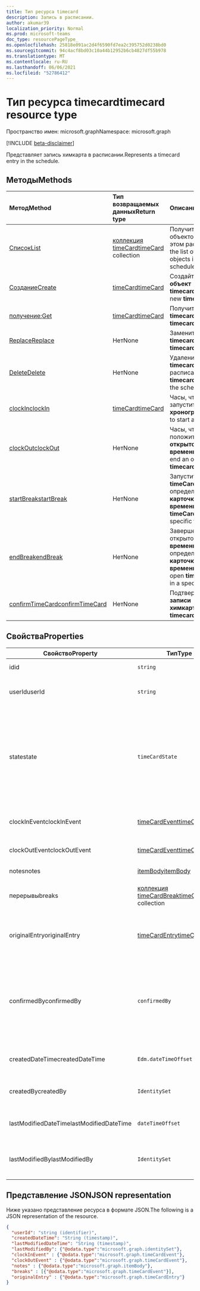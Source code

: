 ```yaml
---
title: Тип ресурса timecard
description: Запись в расписании.
author: akumar39
localization_priority: Normal
ms.prod: microsoft-teams
doc_type: resourcePageType_
ms.openlocfilehash: 25818e091ac2d4f6590fd7ea2c395752d0238bd0
ms.sourcegitcommit: 94c4acf8bd03c10a44b12952b6cb4827df55b978
ms.translationtype: MT
ms.contentlocale: ru-RU
ms.lasthandoff: 06/06/2021
ms.locfileid: "52786412"
---
```

# <a name="timecard-resource-type"></a><span data-ttu-id="668c5-103">Тип ресурса timecard</span><span class="sxs-lookup"><span data-stu-id="668c5-103">timecard resource type</span></span>

<span data-ttu-id="668c5-104">Пространство имен: microsoft.graph</span><span class="sxs-lookup"><span data-stu-id="668c5-104">Namespace: microsoft.graph</span></span>

[!INCLUDE [beta-disclaimer](../../includes/beta-disclaimer.md)]

<span data-ttu-id="668c5-105">Представляет запись химкарта в расписании.</span><span class="sxs-lookup"><span data-stu-id="668c5-105">Represents a timecard entry in the schedule.</span></span>

## <a name="methods"></a><span data-ttu-id="668c5-106">Методы</span><span class="sxs-lookup"><span data-stu-id="668c5-106">Methods</span></span>

| <span data-ttu-id="668c5-107">Метод</span><span class="sxs-lookup"><span data-stu-id="668c5-107">Method</span></span>       | <span data-ttu-id="668c5-108">Тип возвращаемых данных</span><span class="sxs-lookup"><span data-stu-id="668c5-108">Return type</span></span>  |<span data-ttu-id="668c5-109">Описание</span><span class="sxs-lookup"><span data-stu-id="668c5-109">Description</span></span>|
|:---------------|:--------|:----------|
|[<span data-ttu-id="668c5-110">Список</span><span class="sxs-lookup"><span data-stu-id="668c5-110">List</span></span>](../api/timecard-list.md) | <span data-ttu-id="668c5-111">[коллекция timeCard](timecard.md)</span><span class="sxs-lookup"><span data-stu-id="668c5-111">[timeCard](timecard.md) collection</span></span> | <span data-ttu-id="668c5-112">Получите список объектов **timecard** в этом расписании.</span><span class="sxs-lookup"><span data-stu-id="668c5-112">Get the list of **timecard** objects in this schedule.</span></span>|
|[<span data-ttu-id="668c5-113">Создание</span><span class="sxs-lookup"><span data-stu-id="668c5-113">Create</span></span>](../api/timecard-post.md) | [<span data-ttu-id="668c5-114">timeCard</span><span class="sxs-lookup"><span data-stu-id="668c5-114">timeCard</span></span>](timecard.md) | <span data-ttu-id="668c5-115">Создайте новый **объект timecard.**</span><span class="sxs-lookup"><span data-stu-id="668c5-115">Create a new **timecard** object.</span></span>|
|<span data-ttu-id="668c5-116">[получение](../api/timecard-get.md);</span><span class="sxs-lookup"><span data-stu-id="668c5-116">[Get](../api/timecard-get.md)</span></span> | [<span data-ttu-id="668c5-117">timeCard</span><span class="sxs-lookup"><span data-stu-id="668c5-117">timeCard</span></span>](timecard.md) | <span data-ttu-id="668c5-118">Получите **объект timecard** по ID.</span><span class="sxs-lookup"><span data-stu-id="668c5-118">Get a **timecard** object by ID.</span></span>|
|[<span data-ttu-id="668c5-119">Replace</span><span class="sxs-lookup"><span data-stu-id="668c5-119">Replace</span></span>](../api/timecard-replace.md) | <span data-ttu-id="668c5-120">Нет</span><span class="sxs-lookup"><span data-stu-id="668c5-120">None</span></span> | <span data-ttu-id="668c5-121">Замените **объект timecard.**</span><span class="sxs-lookup"><span data-stu-id="668c5-121">Replace a **timecard** object.</span></span>|
|[<span data-ttu-id="668c5-122">Delete</span><span class="sxs-lookup"><span data-stu-id="668c5-122">Delete</span></span>](../api/timecard-delete.md) | <span data-ttu-id="668c5-123">Нет</span><span class="sxs-lookup"><span data-stu-id="668c5-123">None</span></span> | <span data-ttu-id="668c5-124">Удаление объекта **timecard** из расписания.</span><span class="sxs-lookup"><span data-stu-id="668c5-124">Delete a **timecard** object from the schedule.</span></span>|
|[<span data-ttu-id="668c5-125">clockIn</span><span class="sxs-lookup"><span data-stu-id="668c5-125">clockIn</span></span>](../api/timecard-clockin.md) | [<span data-ttu-id="668c5-126">timeCard</span><span class="sxs-lookup"><span data-stu-id="668c5-126">timeCard</span></span>](timecard.md) | <span data-ttu-id="668c5-127">Часы, чтобы запустить **хронограф.**</span><span class="sxs-lookup"><span data-stu-id="668c5-127">Clock in to start a **timecard**.</span></span>|
|[<span data-ttu-id="668c5-128">clockOut</span><span class="sxs-lookup"><span data-stu-id="668c5-128">clockOut</span></span>](../api/timecard-clockout.md) | <span data-ttu-id="668c5-129">Нет</span><span class="sxs-lookup"><span data-stu-id="668c5-129">None</span></span> | <span data-ttu-id="668c5-130">Часы, чтобы положить конец **открытой карточке времени**.</span><span class="sxs-lookup"><span data-stu-id="668c5-130">Clock out to end an open **timecard**.</span></span>|
|[<span data-ttu-id="668c5-131">startBreak</span><span class="sxs-lookup"><span data-stu-id="668c5-131">startBreak</span></span>](../api/timecard-startbreak.md) | <span data-ttu-id="668c5-132">Нет</span><span class="sxs-lookup"><span data-stu-id="668c5-132">None</span></span> | <span data-ttu-id="668c5-133">Запустите **timeCardBreak** в определенной **карточке времени.**</span><span class="sxs-lookup"><span data-stu-id="668c5-133">Start a **timeCardBreak** in a specific **timecard**.</span></span>|
|[<span data-ttu-id="668c5-134">endBreak</span><span class="sxs-lookup"><span data-stu-id="668c5-134">endBreak</span></span>](../api/timecard-endbreak.md) | <span data-ttu-id="668c5-135">Нет</span><span class="sxs-lookup"><span data-stu-id="668c5-135">None</span></span> | <span data-ttu-id="668c5-136">Завершение открытого **времениCardBreak** в определенной **карточке времени.**</span><span class="sxs-lookup"><span data-stu-id="668c5-136">End the open **timeCardBreak** in a specific **timecard**.</span></span>|
|[<span data-ttu-id="668c5-137">confirmTimeCard</span><span class="sxs-lookup"><span data-stu-id="668c5-137">confirmTimeCard</span></span>](../api/timecard-confirm.md) | <span data-ttu-id="668c5-138">Нет</span><span class="sxs-lookup"><span data-stu-id="668c5-138">None</span></span> | <span data-ttu-id="668c5-139">Подтверждение **записи химкарта.**</span><span class="sxs-lookup"><span data-stu-id="668c5-139">Confirm a **timecard** record.</span></span>|

## <a name="properties"></a><span data-ttu-id="668c5-140">Свойства</span><span class="sxs-lookup"><span data-stu-id="668c5-140">Properties</span></span>
|<span data-ttu-id="668c5-141">Свойство</span><span class="sxs-lookup"><span data-stu-id="668c5-141">Property</span></span>               |<span data-ttu-id="668c5-142">Тип</span><span class="sxs-lookup"><span data-stu-id="668c5-142">Type</span></span>           |<span data-ttu-id="668c5-143">Описание</span><span class="sxs-lookup"><span data-stu-id="668c5-143">Description</span></span>                                                                |
|-----------------------|---------------|---------------------------------------------------------------------------|
| <span data-ttu-id="668c5-144">id</span><span class="sxs-lookup"><span data-stu-id="668c5-144">id</span></span>                    |`string`  |<span data-ttu-id="668c5-145">ID **timeCard**.</span><span class="sxs-lookup"><span data-stu-id="668c5-145">ID of the **timeCard**.</span></span>|
| <span data-ttu-id="668c5-146">userId</span><span class="sxs-lookup"><span data-stu-id="668c5-146">userId</span></span>                    |`string` |<span data-ttu-id="668c5-147">Пользовательский ID, к которому **принадлежит timeCard.**</span><span class="sxs-lookup"><span data-stu-id="668c5-147">User ID to which  the **timeCard** belongs.</span></span> |
| <span data-ttu-id="668c5-148">state</span><span class="sxs-lookup"><span data-stu-id="668c5-148">state</span></span>                 |`timeCardState`  | <span data-ttu-id="668c5-149">Текущее состояние **timeCard во** время жизненного цикла. Возможные значения: `clockedIn` `onBreak` , , `clockedOut` `unknownFutureValue` .</span><span class="sxs-lookup"><span data-stu-id="668c5-149">The current state of the **timeCard** during its life cycle.Possible values are: `clockedIn`, `onBreak`, `clockedOut`, `unknownFutureValue`.</span></span>|
| <span data-ttu-id="668c5-150">clockInEvent</span><span class="sxs-lookup"><span data-stu-id="668c5-150">clockInEvent</span></span>       |[<span data-ttu-id="668c5-151">timeCardEvent</span><span class="sxs-lookup"><span data-stu-id="668c5-151">timeCardEvent</span></span>](../resources/timecardevent.md)    | <span data-ttu-id="668c5-152">Событие с часовой стрелкой **timeCard**.</span><span class="sxs-lookup"><span data-stu-id="668c5-152">The clock-in event of the **timeCard**.</span></span> |
| <span data-ttu-id="668c5-153">clockOutEvent</span><span class="sxs-lookup"><span data-stu-id="668c5-153">clockOutEvent</span></span>                 |[<span data-ttu-id="668c5-154">timeCardEvent</span><span class="sxs-lookup"><span data-stu-id="668c5-154">timeCardEvent</span></span>](../resources/timecardevent.md)  |<span data-ttu-id="668c5-155">Событие clock-out **timeCard**.</span><span class="sxs-lookup"><span data-stu-id="668c5-155">The clock-out event of the **timeCard**.</span></span> |
| <span data-ttu-id="668c5-156">notes</span><span class="sxs-lookup"><span data-stu-id="668c5-156">notes</span></span>                 | [<span data-ttu-id="668c5-157">itemBody</span><span class="sxs-lookup"><span data-stu-id="668c5-157">itemBody</span></span>](itembody.md)  |<span data-ttu-id="668c5-158">Заметки о **timeCard**.</span><span class="sxs-lookup"><span data-stu-id="668c5-158">Notes about the **timeCard**.</span></span> |
| <span data-ttu-id="668c5-159">перерывы</span><span class="sxs-lookup"><span data-stu-id="668c5-159">breaks</span></span>    |<span data-ttu-id="668c5-160">[коллекция timeCardBreak](timecardbreak.md)</span><span class="sxs-lookup"><span data-stu-id="668c5-160">[timeCardBreak](timecardbreak.md) collection</span></span>  |<span data-ttu-id="668c5-161">Список перерывов, связанных с **timeCard**.</span><span class="sxs-lookup"><span data-stu-id="668c5-161">The list of breaks associated with the **timeCard**.</span></span>|
| <span data-ttu-id="668c5-162">originalEntry</span><span class="sxs-lookup"><span data-stu-id="668c5-162">originalEntry</span></span>| [<span data-ttu-id="668c5-163">timeCardEntry</span><span class="sxs-lookup"><span data-stu-id="668c5-163">timeCardEntry</span></span>](../resources/timecardentry.md) | <span data-ttu-id="668c5-164">Исходное **времяCardEntry** **timeCard** перед изменением пользователя.</span><span class="sxs-lookup"><span data-stu-id="668c5-164">The original **timeCardEntry** of the **timeCard**, before user edits.</span></span> |
| <span data-ttu-id="668c5-165">confirmedBy</span><span class="sxs-lookup"><span data-stu-id="668c5-165">confirmedBy</span></span> |`confirmedBy`    | <span data-ttu-id="668c5-166">Указать, подтверждена ли эта запись **timeCard.**</span><span class="sxs-lookup"><span data-stu-id="668c5-166">Indicate if this **timeCard** entry is confirmed.</span></span> <span data-ttu-id="668c5-167">Возможные значения: `none`, `user`, `manager`, `unknownFutureValue`.</span><span class="sxs-lookup"><span data-stu-id="668c5-167">Possible values are `none`, `user`, `manager`, `unknownFutureValue`.</span></span>|
|<span data-ttu-id="668c5-168">createdDateTime</span><span class="sxs-lookup"><span data-stu-id="668c5-168">createdDateTime</span></span>|`Edm.dateTimeOffset`| <span data-ttu-id="668c5-169">Время создания **timeCard.**</span><span class="sxs-lookup"><span data-stu-id="668c5-169">The timestamp in which the **timeCard** was created.</span></span> |
|<span data-ttu-id="668c5-170">createdBy</span><span class="sxs-lookup"><span data-stu-id="668c5-170">createdBy</span></span>|`IdentitySet`| <span data-ttu-id="668c5-171">Удостоверение лица, создавшего объект.</span><span class="sxs-lookup"><span data-stu-id="668c5-171">Identity of the person who created the entity.</span></span> |
|<span data-ttu-id="668c5-172">lastModifiedDateTime</span><span class="sxs-lookup"><span data-stu-id="668c5-172">lastModifiedDateTime</span></span>|`dateTimeOffset`| <span data-ttu-id="668c5-173">Время последнего изменения **timeCard.**</span><span class="sxs-lookup"><span data-stu-id="668c5-173">The timestamp in which the **timeCard** was last modified.</span></span>|
|<span data-ttu-id="668c5-174">lastModifiedBy</span><span class="sxs-lookup"><span data-stu-id="668c5-174">lastModifiedBy</span></span>| `IdentitySet`| <span data-ttu-id="668c5-175">Удостоверение человека, который в последний раз изменил объект.</span><span class="sxs-lookup"><span data-stu-id="668c5-175">Identity of the person who last modified the entity.</span></span>|

## <a name="json-representation"></a><span data-ttu-id="668c5-176">Представление JSON</span><span class="sxs-lookup"><span data-stu-id="668c5-176">JSON representation</span></span>

<span data-ttu-id="668c5-177">Ниже указано представление ресурса в формате JSON.</span><span class="sxs-lookup"><span data-stu-id="668c5-177">The following is a JSON representation of the resource.</span></span>

<!-- {
  "blockType": "resource",
  "keyProperty": "id",
  "@odata.type": "microsoft.graph.timeCard",
   "baseType":"microsoft.graph.changeTrackedEntity"
}-->

```json
{
  "userId": "string (identifier)",
  "createdDateTime": "String (timestamp)",
  "lastModifiedDateTime": "String (timestamp)",
  "lastModifiedBy": {"@odata.type":"microsoft.graph.identitySet"},
  "clockInEvent" : {"@odata.type":"microsoft.graph.timeCardEvent"},
  "clockOutEvent" : {"@odata.type":"microsoft.graph.timeCardEvent"},
  "notes" : {"@odata.type":"microsoft.graph.itemBody"},
  "breaks" : [{"@odata.type":"microsoft.graph.timeCardEvent"}],
  "originalEntry" : {"@odata.type":"microsoft.graph.timeCardEntry"}
}
```

<!-- uuid: 8fcb5dbc-d5aa-4681-8e31-b001d5168d79
2015-10-25 14:57:30 UTC -->
<!--
{
  "type": "#page.annotation",
  "description": "timeCard resource",
  "keywords": "",
  "section": "documentation",
  "tocPath": "",
  "suppressions": []
}
-->
